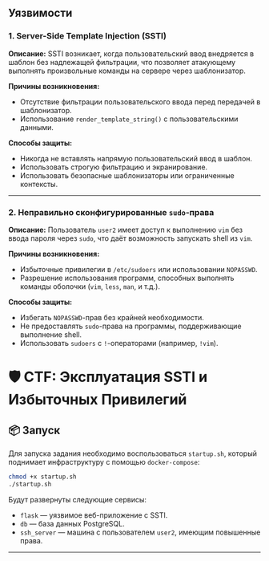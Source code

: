 ## Уязвимости

### 1. Server-Side Template Injection (SSTI)

**Описание:** SSTI возникает, когда пользовательский ввод внедряется в шаблон без надлежащей фильтрации, что позволяет атакующему выполнять произвольные команды на сервере через шаблонизатор.

**Причины возникновения:**
- Отсутствие фильтрации пользовательского ввода перед передачей в шаблонизатор.
- Использование `render_template_string()` с пользовательскими данными.

**Способы защиты:**
- Никогда не вставлять напрямую пользовательский ввод в шаблон.
- Использовать строгую фильтрацию и экранирование.
- Использовать безопасные шаблонизаторы или ограниченные контексты.

---

### 2. Неправильно сконфигурированные `sudo`-права

**Описание:** Пользователь `user2` имеет доступ к выполнению `vim` без ввода пароля через `sudo`, что даёт возможность запускать shell из `vim`.

**Причины возникновения:**
- Избыточные привилегии в `/etc/sudoers` или использовании `NOPASSWD`.
- Разрешение использования программ, способных выполнять команды оболочки (`vim`, `less`, `man`, и т.д.).

**Способы защиты:**
- Избегать `NOPASSWD`-прав без крайней необходимости.
- Не предоставлять `sudo`-права на программы, поддерживающие выполнение shell.
- Использовать `sudoers` с `!`-операторами (например, `!vim`).

# 🛡️ CTF: Эксплуатация SSTI и Избыточных Привилегий

## 📦 Запуск

Для запуска задания необходимо воспользоваться `startup.sh`, который поднимает инфраструктуру с помощью `docker-compose`:

```bash
chmod +x startup.sh
./startup.sh
```

Будут развернуты следующие сервисы:

- `flask` — уязвимое веб-приложение с SSTI.
- `db` — база данных PostgreSQL.
- `ssh_server` — машина с пользователем `user2`, имеющим повышенные права.

---
